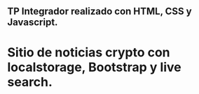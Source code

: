 ## TP Integrador realizado con HTML, CSS y Javascript.

# Sitio de noticias crypto con localstorage, Bootstrap y live search.

